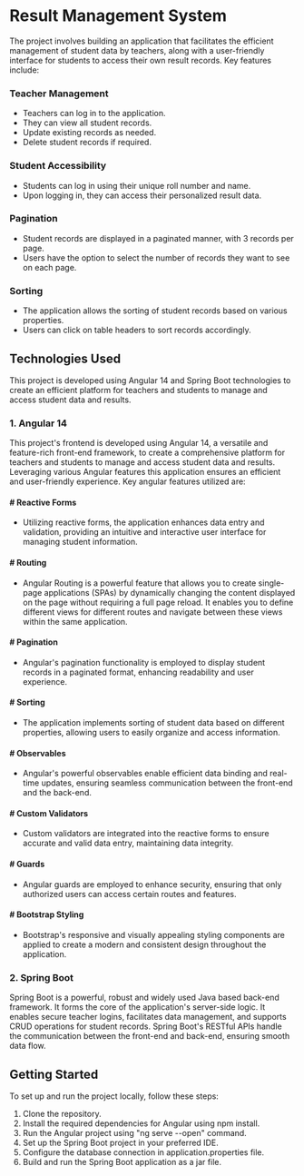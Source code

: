 # Result Management System
The project involves building an application that facilitates the efficient management of student data by teachers, along with a user-friendly 
interface for students to access their own result records. Key features include:

### Teacher Management
- Teachers can log in to the application.
- They can view all student records.
- Update existing records as needed.
- Delete student records if required.

### Student Accessibility
- Students can log in using their unique roll number and name.
- Upon logging in, they can access their personalized result data.

### Pagination
- Student records are displayed in a paginated manner, with 3 records per page.
- Users have the option to select the number of records they want to see on each page.

### Sorting
- The application allows the sorting of student records based on various properties.
- Users can click on table headers to sort records accordingly.


## Technologies Used
This project is developed using Angular 14 and Spring Boot technologies to create an efficient platform for teachers and students 
to manage and access student data and results.

### 1. Angular 14
This project's frontend is developed using Angular 14, a versatile and feature-rich front-end framework, to create a 
comprehensive platform for teachers and students to manage and access student data and results. Leveraging various Angular 
features this application ensures an efficient and user-friendly experience. Key angular features utilized are:

#### # Reactive Forms
- Utilizing reactive forms, the application enhances data entry and validation, providing an intuitive and interactive user
  interface for managing student information.

#### # Routing
- Angular Routing is a powerful feature that allows you to create single-page applications (SPAs) by dynamically changing the
  content displayed on the page without requiring a full page reload. It enables you to define different views for different
  routes and navigate between these views within the same application.

#### # Pagination
- Angular's pagination functionality is employed to display student records in a paginated format, enhancing readability and user 
  experience.

#### # Sorting
- The application implements sorting of student data based on different properties, allowing users to easily organize and access
  information.

#### # Observables
- Angular's powerful observables enable efficient data binding and real-time updates, ensuring seamless communication between the
  front-end and the back-end.

#### # Custom Validators
- Custom validators are integrated into the reactive forms to ensure accurate and valid data entry, maintaining data integrity.

#### # Guards
- Angular guards are employed to enhance security, ensuring that only authorized users can access certain routes and features.

#### # Bootstrap Styling
- Bootstrap's responsive and visually appealing styling components are applied to create a modern and consistent design
  throughout the application.

### 2. Spring Boot
Spring Boot is a powerful, robust and widely used Java based back-end framework. It forms the core of the application's server-side 
logic. It enables secure teacher logins, facilitates data management, and supports CRUD operations for student records. Spring Boot's 
RESTful APIs handle the communication between the front-end and back-end, ensuring smooth data flow.


## Getting Started
To set up and run the project locally, follow these steps:

1. Clone the repository.
2. Install the required dependencies for Angular using npm install.
3. Run the Angular project using "ng serve --open" command.
4. Set up the Spring Boot project in your preferred IDE.
5. Configure the database connection in application.properties file.
6. Build and run the Spring Boot application as a jar file.
